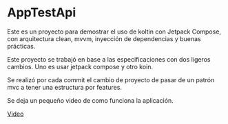 # AppTestApi
Este es un proyecto para demostrar el uso de koltin con Jetpack Compose, con arquitectura clean, mvvm, inyección de dependencias y buenas prácticas.

Este proyecto se trabajó en base a las especificaciones con dos ligeros cambios. Uno es usar jetpack compose y otro koin.

Se realizó por cada commit el cambio de proyecto de pasar de un patrón mvc a tener una estructura por features.

Se deja un pequeño video de como funciona la aplicación.

[Video](https://github.com/rendondeveloper/AppTestApi/assets/42813444/93e01b7b-db2e-4c02-9df1-b3bc066b00a3)

